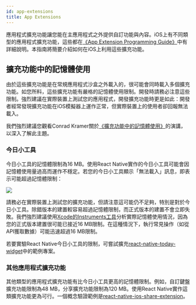 ```yaml
---
id: app-extensions
title: App Extensions
---
```


應用程式擴充功能讓您能在主應用程式之外提供自訂功能與內容。iOS上有不同類型的應用程式擴充功能，這些都在[《App Extension Programming Guide》](https://developer.apple.com/library/content/documentation/General/Conceptual/ExtensibilityPG/index.html#//apple_ref/doc/uid/TP40014214-CH20-SW1)中有詳細說明。本指南將簡要介紹如何在iOS上利用這些擴充功能。

## 擴充功能中的記憶體使用

由於這些擴充功能是在常規應用程式沙盒之外載入的，很可能會同時載入多個擴充功能。如您所料，這些擴充功能有嚴格的記憶體使用限制。開發時請務必注意這些限制。強烈建議在實際裝置上測試您的應用程式，開發擴充功能時更是如此：開發者經常發現擴充功能在iOS模擬器上運作正常，但實際裝置上的使用者卻回報無法載入。

我們強烈建議您觀看Conrad Kramer關於[《擴充功能中的記憶體使用》](https://www.youtube.com/watch?v=GqXMqn6MXrM)的演講，以深入了解此主題。

### 今日小工具

今日小工具的記憶體限制為16 MB。使用React Native實作的今日小工具可能會因記憶體使用量過高而運作不穩定。若您的今日小工具顯示「無法載入」訊息，即表示可能超過記憶體限制：

![](/docs/assets/TodayWidgetUnableToLoad.jpg)

請務必在實際裝置上測試您的擴充功能，但請注意這可能仍不足夠，特別是對於今日小工具。除錯版本的建置較容易超過記憶體限制，而正式版本的建置不會立即失敗。我們強烈建議使用[Xcode的Instruments工具](https://developer.apple.com/library/content/documentation/DeveloperTools/Conceptual/InstrumentsUserGuide/index.html)分析實際記憶體使用情況，因為您的正式版本建置很可能已接近16 MB限制。在這種情況下，執行常見操作（如從API獲取數據）可能迅速超過16 MB限制。

若要實驗React Native今日小工具的限制，可嘗試擴充[react-native-today-widget](https://github.com/matejkriz/react-native-today-widget/)中的範例專案。

### 其他應用程式擴充功能

其他類型的應用程式擴充功能有比今日小工具更高的記憶體限制。例如，自訂鍵盤擴充功能限制為48 MB，分享擴充功能限制為120 MB。使用React Native實作這類擴充功能更為可行。一個概念驗證範例是[react-native-ios-share-extension](https://github.com/andrewsardone/react-native-ios-share-extension)。